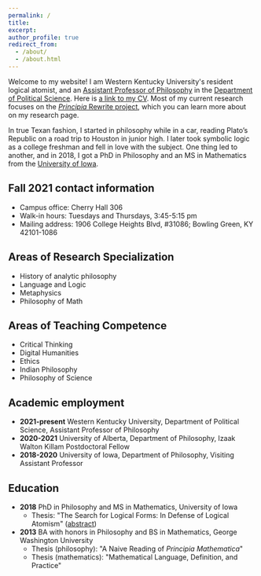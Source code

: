 ```yaml
---
permalink: /
title: 
excerpt: 
author_profile: true
redirect_from: 
  - /about/
  - /about.html
---
```

Welcome to my website! I am Western Kentucky University's resident logical atomist, and an [Assistant Professor of Philosophy](https://www.wku.edu/philosophy-religion/) in the [Department of Political Science](https://www.wku.edu/political-science/). Here is [a link to my CV](https://ln4.sync.com/dl/de4dc01c0/ikzwbf4p-x68zj744-j8n2x49p-dn3ux3de). Most of my current research focuses on the [*Principia* Rewrite project](https://www.principiarewrite.com/), which you can learn more about on my research page.

In true Texan fashion, I started in philosophy while in a car, reading Plato’s Republic on a road trip to Houston in junior high. I later took symbolic logic as a college freshman and fell in love with the subject. One thing led to another, and in 2018, I got a PhD in Philosophy and an MS in Mathematics from the [University of Iowa](https://clas.uiowa.edu/philosophy/).

## Fall 2021 contact information
* Campus office: Cherry Hall 306
* Walk-in hours: Tuesdays and Thursdays, 3:45-5:15 pm
* Mailing address: 1906 College Heights Blvd, #31086; Bowling Green, KY 42101-1086

## Areas of Research Specialization
* History of analytic philosophy
* Language and Logic
* Metaphysics
* Philosophy of Math

## Areas of Teaching Competence
* Critical Thinking
* Digital Humanities
* Ethics
* Indian Philosophy
* Philosophy of Science

## Academic employment
* **2021-present** Western Kentucky University, Department of Political Science, Assistant Professor of Philosophy
* **2020-2021** University of Alberta, Department of Philosophy, Izaak Walton Killam Postdoctoral Fellow
* **2018-2020** University of Iowa, Department of Philosophy, Visiting Assistant Professor

## Education
* **2018** PhD in Philosophy and MS in Mathematics, University of Iowa 
  * Thesis: "The Search for Logical Forms: In Defense of Logical Atomism" ([abstract](https://ln2.sync.com/dl/a0d739040/rrrgbcx9-ryczibkx-m4ynzbgs-d48ngjts))
* **2013** BA with honors in Philosophy and BS in Mathematics, George Washington University
  * Thesis (philosophy): "A Naive Reading of *Principia Mathematica*"
  * Thesis (mathematics): "Mathematical Language, Definition, and Practice"
